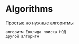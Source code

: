 # Algorithms

[Простые но нужные алгоритмы](../master/simple/lib1.md)
```
алгоритм Евклида поиска НОД
другой алгоритм
```
